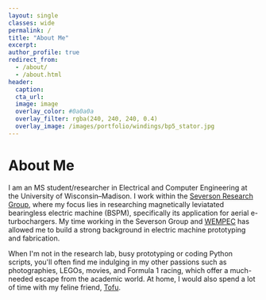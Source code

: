 ```yaml
---
layout: single
classes: wide
permalink: /
title: "About Me"
excerpt: 
author_profile: true
redirect_from: 
  - /about/
  - /about.html
header: 
  caption: 
  cta_url:
  image: image
  overlay_color: #0a0a0a
  overlay_filter: rgba(240, 240, 240, 0.4)
  overlay_image: /images/portfolio/windings/bp5_stator.jpg
---
```

# About Me

 I am an MS student/researcher in Electrical and Computer Engineering at the University of Wisconsin–Madison. I work within the [Severson Research Group](https://severson.wempec.wisc.edu/), where my focus lies in researching magnetically leviatated bearingless electric machine (BSPM), specifically its application for aerial e-turbochargers. My time working in the Severson Group and [WEMPEC](https://wempec.wisc.edu/) has allowed me to build a strong background in electric machine prototyping and fabrication.

 When I'm not in the research lab, busy prototyping or coding Python scripts, you'll often find me indulging in my other passions such as photographies, LEGOs, movies, and Formula 1 racing, which offer a much-needed escape from the academic world. At home, I would also spend a lot of time with my feline friend, [Tofu](../images/tofu_cat/tofu2.jpg). 
<br/>
<!-- [Resume](/files/anson_resume_fall2023.pdf){: .btn .btn--primary .btn--x-large} -->

